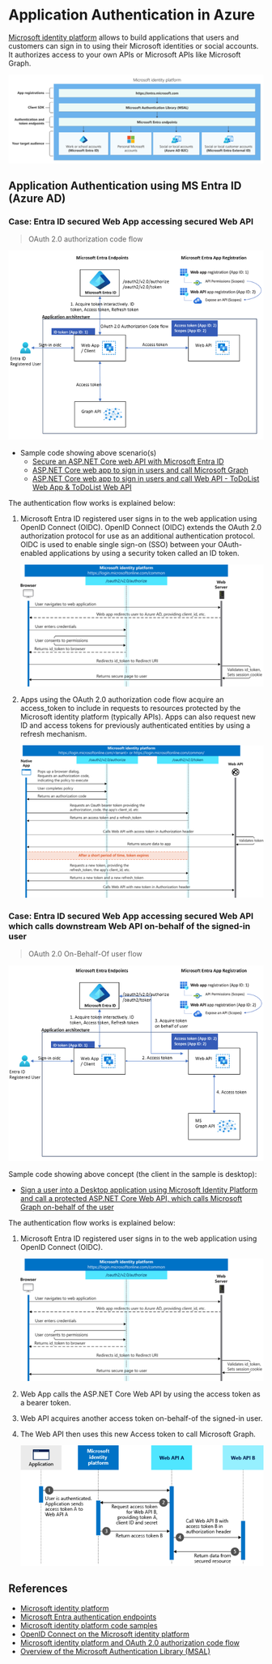 # Application Authentication in Azure
[Microsoft identity platform](https://learn.microsoft.com/en-us/entra/identity-platform/v2-overview) allows to build applications that users and customers can sign in to using their Microsoft identities or social accounts. It authorizes access to your own APIs or Microsoft APIs like Microsoft Graph.

![alt txt](/images/about-microsoft-identity-platform.svg)

## Application Authentication using MS Entra ID (Azure AD)

### Case: Entra ID secured Web App accessing secured Web API

> OAuth 2.0 authorization code flow

![alt txt](/images/oauth2-code-flow.png)

* Sample code showing above scenario(s)
    * [Secure an ASP.NET Core web API with Microsoft Entra ID](https://learn.microsoft.com/en-us/entra/identity-platform/quickstart-web-api-aspnet-core-protect-api)
    * [ASP.NET Core web app to sign in users and call Microsoft Graph](https://github.com/Azure-Samples/active-directory-aspnetcore-webapp-openidconnect-v2/blob/master/2-WebApp-graph-user/2-1-Call-MSGraph/README.md)
    * [ASP.NET Core web app to sign in users and call Web API - ToDoList Web App & ToDoList Web API](https://github.com/Azure-Samples/active-directory-aspnetcore-webapp-openidconnect-v2/tree/master/4-WebApp-your-API/4-1-MyOrg)

The authentication flow works is explained below:
1. Microsoft Entra ID registered user signs in to the web application using OpenID Connect (OIDC). OpenID Connect (OIDC) extends the OAuth 2.0 authorization protocol for use as an additional authentication protocol. OIDC is used to enable single sign-on (SSO) between your OAuth-enabled applications by using a security token called an ID token.

    ![alt txt](/images/oidc-workflow-uml.svg)

2. Apps using the OAuth 2.0 authorization code flow acquire an access_token to include in requests to resources protected by the Microsoft identity platform (typically APIs). Apps can also request new ID and access tokens for previously authenticated entities by using a refresh mechanism.

    ![alt txt](/images/oauth2-codeflow-uml.svg)

### Case: Entra ID secured Web App accessing secured Web API which calls downstream Web API  on-behalf of the signed-in user 

> OAuth 2.0 On-Behalf-Of user flow

![alt txt](/images/oauth2-code-on-behlaf-of-flow.png)

Sample code showing above concept (the client in the sample is desktop):
* [Sign a user into a Desktop application using Microsoft Identity Platform and call a protected ASP.NET Core Web API, which calls Microsoft Graph on-behalf of the user](https://github.com/Azure-Samples/active-directory-dotnet-native-aspnetcore-v2/tree/master/2.%20Web%20API%20now%20calls%20Microsoft%20Graph)

The authentication flow works is explained below:
1. Microsoft Entra ID registered user signs in to the web application using OpenID Connect (OIDC).

    ![alt txt](/images/oidc-workflow-uml.svg)

2. Web App calls the ASP.NET Core Web API by using the access token as a bearer token.
3. Web API acquires another access token on-behalf-of the signed-in user.
4. The Web API then uses this new Access token to call Microsoft Graph.

    ![alt txt](/images/oauth-on-behalf-of-flow-uml.png)

## References
* [Microsoft identity platform](https://learn.microsoft.com/en-us/entra/identity-platform/v2-overview)
* [Microsoft Entra authentication endpoints](https://learn.microsoft.com/en-us/entra/identity-platform/authentication-national-cloud#microsoft-entra-authentication-endpoints)
* [Microsoft identity platform code samples](https://learn.microsoft.com/en-us/entra/identity-platform/sample-v2-code?tabs=apptype)
* [OpenID Connect on the Microsoft identity platform](https://learn.microsoft.com/en-us/entra/identity-platform/v2-protocols-oidc)
* [Microsoft identity platform and OAuth 2.0 authorization code flow](https://learn.microsoft.com/en-us/entra/identity-platform/v2-oauth2-auth-code-flow)
* [Overview of the Microsoft Authentication Library (MSAL)](https://learn.microsoft.com/en-us/entra/identity-platform/msal-overview)